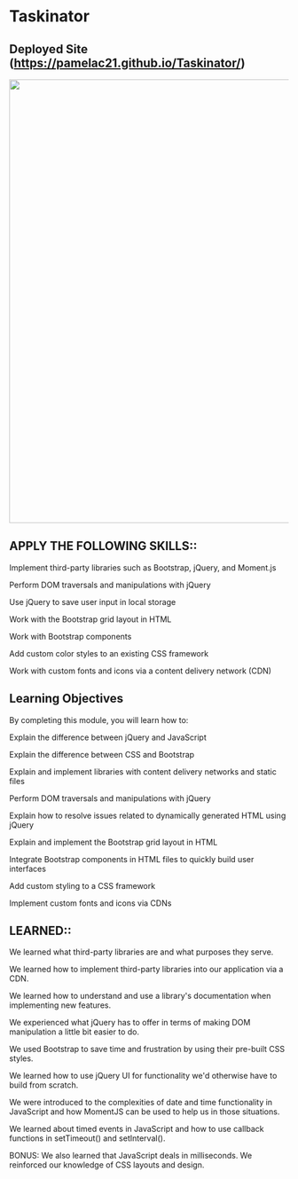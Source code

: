 # Taskinator

## Deployed Site (https://pamelac21.github.io/Taskinator/)
<img src="https://user-images.githubusercontent.com/87335354/169617032-c45f72aa-9cab-454e-abe6-5a83ff0da14d.jpg" width="800">



## APPLY THE FOLLOWING SKILLS::

Implement third-party libraries such as Bootstrap, jQuery, and Moment.js

Perform DOM traversals and manipulations with jQuery

Use jQuery to save user input in local storage

Work with the Bootstrap grid layout in HTML

Work with Bootstrap components

Add custom color styles to an existing CSS framework

Work with custom fonts and icons via a content delivery network (CDN)



## Learning Objectives
By completing this module, you will learn how to:

Explain the difference between jQuery and JavaScript

Explain the difference between CSS and Bootstrap

Explain and implement libraries with content delivery networks and static files

Perform DOM traversals and manipulations with jQuery

Explain how to resolve issues related to dynamically generated HTML using jQuery

Explain and implement the Bootstrap grid layout in HTML

Integrate Bootstrap components in HTML files to quickly build user interfaces

Add custom styling to a CSS framework

Implement custom fonts and icons via CDNs




## LEARNED::

We learned what third-party libraries are and what purposes they serve.

We learned how to implement third-party libraries into our application via a CDN.

We learned how to understand and use a library's documentation when implementing new features.

We experienced what jQuery has to offer in terms of making DOM manipulation a little bit easier to do.

We used Bootstrap to save time and frustration by using their pre-built CSS styles.

We learned how to use jQuery UI for functionality we'd otherwise have to build from scratch.

We were introduced to the complexities of date and time functionality in JavaScript and how MomentJS can be used to help us in those situations.

We learned about timed events in JavaScript and how to use callback functions in setTimeout() and setInterval().

BONUS: We also learned that JavaScript deals in milliseconds.
We reinforced our knowledge of CSS layouts and design.
